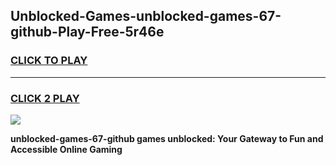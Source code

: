 
## Unblocked-Games-unblocked-games-67-github-Play-Free-5r46e
<h3>
<a href="https://premium76.site?title=unblocked-games-67-github&ref=15A">CLICK TO PLAY</a></h3>
<hr>

<h3>
<a href="https://premium76.site?title=unblocked-games-67-github&ref=15A">CLICK 2 PLAY</a>
  
</h3>

<a href="https://premium76.site?title=unblocked-games-67-github&ref=15A"><img src="https://clearcache.store/games.png"></a>


**unblocked-games-67-github games unblocked: Your Gateway to Fun and Accessible Online Gaming**
